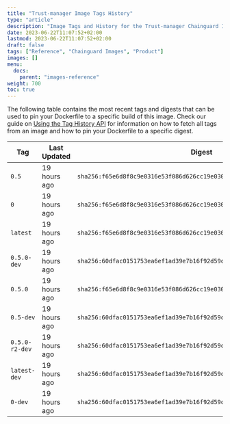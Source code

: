 ```yaml
---
title: "Trust-manager Image Tags History"
type: "article"
description: "Image Tags and History for the Trust-manager Chainguard Image"
date: 2023-06-22T11:07:52+02:00
lastmod: 2023-06-22T11:07:52+02:00
draft: false
tags: ["Reference", "Chainguard Images", "Product"]
images: []
menu:
  docs:
    parent: "images-reference"
weight: 700
toc: true
---
```


The following table contains the most recent tags and digests that can be used to pin your Dockerfile to a specific build of this image. Check our guide on [Using the Tag History API](/chainguard/chainguard-images/using-the-tag-history-api/) for information on how to fetch all tags from an image and how to pin your Dockerfile to a specific digest.

| Tag            | Last Updated | Digest                                                                    |
|----------------|--------------|---------------------------------------------------------------------------|
| `0.5`          | 19 hours ago | `sha256:f65e6d8f8c9e0316e53f086d626cc19e0301085ce79b5ee4c1714244ff7874e7` |
| `0`            | 19 hours ago | `sha256:f65e6d8f8c9e0316e53f086d626cc19e0301085ce79b5ee4c1714244ff7874e7` |
| `latest`       | 19 hours ago | `sha256:f65e6d8f8c9e0316e53f086d626cc19e0301085ce79b5ee4c1714244ff7874e7` |
| `0.5.0-dev`    | 19 hours ago | `sha256:60dfac0151753ea6ef1ad39e7b16f92d59ce3ee9f39880b705b5adeefd7f8f4e` |
| `0.5.0`        | 19 hours ago | `sha256:f65e6d8f8c9e0316e53f086d626cc19e0301085ce79b5ee4c1714244ff7874e7` |
| `0.5-dev`      | 19 hours ago | `sha256:60dfac0151753ea6ef1ad39e7b16f92d59ce3ee9f39880b705b5adeefd7f8f4e` |
| `0.5.0-r2-dev` | 19 hours ago | `sha256:60dfac0151753ea6ef1ad39e7b16f92d59ce3ee9f39880b705b5adeefd7f8f4e` |
| `latest-dev`   | 19 hours ago | `sha256:60dfac0151753ea6ef1ad39e7b16f92d59ce3ee9f39880b705b5adeefd7f8f4e` |
| `0-dev`        | 19 hours ago | `sha256:60dfac0151753ea6ef1ad39e7b16f92d59ce3ee9f39880b705b5adeefd7f8f4e` |
